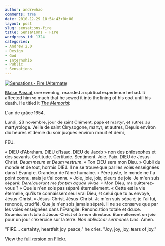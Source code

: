 ```yaml
---
author: andrewhao
comments: true
date: 2010-12-29 18:54:43+00:00
layout: post
slug: sensations-fire
title: Sensations - Fire
wordpress_id: 1324
categories:
- Andrew 2.0
- Design
- God
- Internship
- Public
- Sensations
---
```


[![Sensations - Fire (Alternate)](http://farm6.static.flickr.com/5204/5303566271_f7b103b5f8.jpg)](http://www.flickr.com/photos/andrewhao/5303566271/)

[Blaise Pascal](http://en.wikipedia.org/wiki/Blaise_Pascal), one evening, recorded a spiritual experience he had. It affected him so much that he sewed it into the lining of his coat until his death. He titled it _[The Memorial](http://www.thecatholicthing.org/content/view/2164/2/)_:


L'an de grâce 1654,




Lundi, 23 novembre, jour de saint Clément, pape et martyr, et autres au martyrologe.
Veille de saint Chrysogone, martyr, et autres,
Depuis environ dix heures et demie du soir jusques environ minuit et demi,




FEU.




« DIEU d'Abraham, DIEU d'Isaac, DIEU de Jacob »
non des philosophes et des savants.
Certitude. Certitude. Sentiment. Joie. Paix.
DIEU de Jésus-Christ.
_Deum meum et Deum vestrum_.
« Ton DIEU sera mon Dieu. »
Oubli du monde et de tout, hormis DIEU.
Il ne se trouve que par les voies enseignées dans l'Évangile.
Grandeur de l'âme humaine.
« Père juste, le monde ne t'a point connu, mais je t'ai connu. »
Joie, joie, joie, pleurs de joie.
Je m'en suis séparé:
_Dereliquerunt me fontem aquae vivae_.
« Mon Dieu, me quitterez-vous ? »
Que je n'en sois pas séparé éternellement.
« Cette est la vie éternelle, qu'ils te connaissent seul vrai Dieu, et celui que tu as envoyé, Jésus-Christ. »
Jésus-Christ.
Jésus-Christ.
Je m'en suis séparé; je l'ai fui, renoncé, crucifié.
Que je n'en sois jamais séparé.
Il ne se conserve que par les voies enseignées dans l'Évangile:
Renonciation totale et douce.
Soumission totale à Jésus-Christ et à mon directeur.
Éternellement en joie pour un jour d'exercice sur la terre.
_Non obliviscar sermones tuos_. Amen.


"FIRE... certainty, heartfelt joy, peace," he cries. "Joy, joy, joy, tears of joy."

View the [full version on Flickr](http://www.flickr.com/photos/andrewhao/5303566517/).
